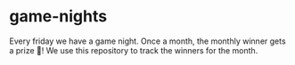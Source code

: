 # game-nights

Every friday we have a game night. Once a month, the monthly winner gets a prize 🥇! We use this repository to track the winners for the month.
